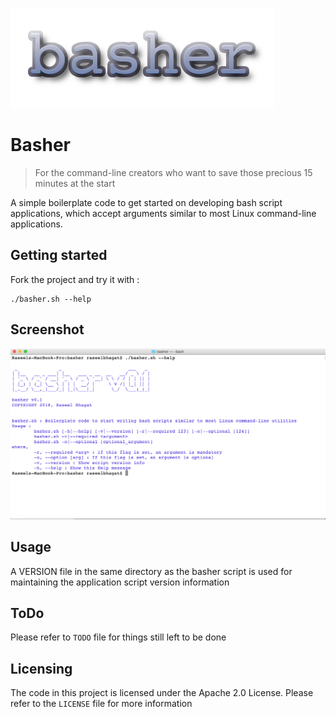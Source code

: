 ![basher](https://raw.githubusercontent.com/screwgoth/basher/master/basher_logo.png)

# Basher
> For the command-line creators who want to save those precious 15 minutes at the start

A simple boilerplate code to get started on developing bash script applications, which accept arguments similar to most Linux command-line applications.

## Getting started
Fork the project and try it with :
```
./basher.sh --help
```

## Screenshot
![Screenshot](https://raw.githubusercontent.com/screwgoth/basher/master/basher_screenshot.png)

## Usage
A VERSION file in the same directory as the basher script is used for maintaining the application script version information

## ToDo
Please refer to `TODO` file for things still left to be done


## Licensing
The code in this project is licensed under the Apache 2.0 License.
Please refer to the `LICENSE` file for more information
